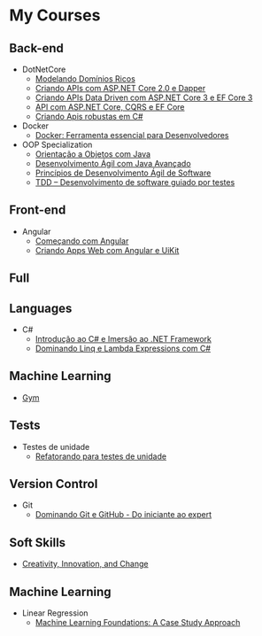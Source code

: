 # My Courses
## Back-end
- DotNetCore
  - [Modelando Domínios Ricos](https://certificates.balta.io/NWNiNTMwM2I2MzNkNDIyM2Y0MDM2MDI2LDVjMzUwZjYyZTcxNzlhN2QxMjQxNzAyYQ==)
  - [Criando APIs com ASP.NET Core 2.0 e Dapper](https://certificates.balta.io/NWNiNTMwM2I2MzNkNDIyM2Y0MDM2MDI2LDVjMzUwY2Y2ZTcxNzlhN2QxMjQxNmQ4OQ==)
  - [Criando APIs Data Driven com ASP.NET Core 3 e EF Core 3](https://certificates.balta.io/NWNiNTMwM2I2MzNkNDIyM2Y0MDM2MDI2LDVkZDUzMTZlN2MyMTNlNTYyNTE2YzI0OQ==)
  - [API com ASP.NET Core, CQRS e EF Core](https://certificates.balta.io/NWNiNTMwM2I2MzNkNDIyM2Y0MDM2MDI2LDVlMjYxYmNiZTcxNzlhMmYwMTEwYTUxMQ==)
  - [Criando Apis robustas em C#](https://www.udemy.com/certificate/UC-FCLPCM4D/)
- Docker
  - [Docker: Ferramenta essencial para Desenvolvedores](https://www.udemy.com/certificate/UC-U3ENTBUZ/)
- OOP Specialization
  - [Orientação a Objetos com Java](https://www.coursera.org/account/accomplishments/records/P5U3G33TJ4R4)
  - [Desenvolvimento Ágil com Java Avançado](https://www.coursera.org/account/accomplishments/records/6EBBE7TSJC69)
  - [Princípios de Desenvolvimento Ágil de Software](https://www.coursera.org/account/accomplishments/records/KG7NAU768VNL)
  - [TDD – Desenvolvimento de software guiado por testes](https://www.coursera.org/account/accomplishments/records/9LDAY82Z4RFT)
## Front-end
- Angular
  - [Começando com Angular](https://certificates.balta.io/NWNiNTMwM2I2MzNkNDIyM2Y0MDM2MDI2LDVjNmIyY2MyZTcxNzlhMjdlYjYyYmFlMA==)
  - [Criando Apps Web com Angular e UiKit](https://certificates.balta.io/NWNiNTMwM2I2MzNkNDIyM2Y0MDM2MDI2LDVkNDkzYTBjN2MyMTNlNjBiOGViZjVlZg==)
## Full

## Languages
- C#
  - [Introdução ao C# e Imersão ao .NET Framework](https://certificates.balta.io/NWNiNTMwM2I2MzNkNDIyM2Y0MDM2MDI2LDVjMzM2NjRlZTcxNzlhN2QxMjQwNThlYg==)
  - [Dominando Linq e Lambda Expressions com C#](https://www.udemy.com/certificate/UC-6UW74B8D/)
## Machine Learning
- [Gym](https://gym.openai.com)
## Tests
- Testes de unidade
  - [Refatorando para testes de unidade](https://certificates.balta.io/NWNiNTMwM2I2MzNkNDIyM2Y0MDM2MDI2LDVkMDgxMzYyZmI2ZmMwMGU3OWFiOGE5Yg==)
## Version Control
- Git
  - [Dominando Git e GitHub - Do iniciante ao expert](https://www.udemy.com/certificate/UC-IJCCMQ88/)
## Soft Skills
 - [Creativity, Innovation, and Change](https://www.coursera.org/account/accomplishments/records/ANRFJHRHN7FE)
## Machine Learning
- Linear Regression
  - [Machine Learning Foundations: A Case Study Approach](https://www.coursera.org/account/accomplishments/records/U5WSNNUJWEC7)
